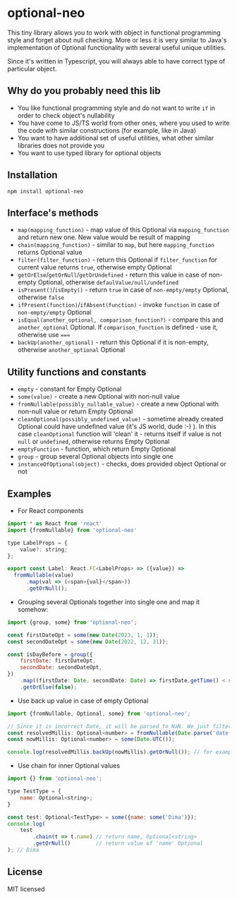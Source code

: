 # optional-neo

This tiny library allows you to work with object in functional programming style and forget about null checking. More or less it is very similar to Java's implementation of Optional functionality with several useful unique utilities.

Since it's written in Typescript, you will always able to have correct type of particular object.

## Why do you probably need this lib
- You like functional programming style and do not want to write `if` in order to check object's nullability
- You have come to JS/TS world from other ones, where you used to write the code with similar constructions (for example, like in Java)
- You want to have additional set of useful utilities, what other similar libraries does not provide you
- You want to use typed library for optional objects

## Installation
```
npm install optional-neo
```

## Interface's methods
- `map(mapping_function)` - map value of this Optional via `mapping_function` and return new one. New value would be result of mapping
- `chain(mapping_function)` - similar to `map`, but here `mapping_function` returns Optional value
- `filter(filter_function)` - return this Optional if `filter_function` for current value returns `true`, otherwise empty Optional
- `getOrElse`/`getOrNull`/`getOrUndefined` - return this value in case of non-empty Optional, otherwise `defaulValue/null/undefined`
- `isPresent()`/`isEmpty()` - return `true` in case of `non-empty/empty` Optional, otherwise `false`
- `ifPresent(function)`/`ifAbsent(function)` - invoke `function` in case of `non-empty/empty` Optional
- `isEqual(another_optional, comparison_function?)` - compare this and `another_optional` Optional. If `comparison_function` is defined - use it, otherwise use `===`
- `backUp(another_optional)` - return this Optional if it is non-empty, otherwise `another_optional` Optional

## Utility functions and constants
- `empty` - constant for Empty Optional
- `some(value)` - create a new Optional with non-null value
- `fromNullable(possibly_nullable_value)` - create a new Optional with non-null value or return Empty Optional
- `cleanOptional(possibly_undefined_value)` - sometime already created Optional could have undefined value (it's JS world, dude :-) ). In this case `cleanOptional` function will 'clean' it - returns itself if value is not `null` or `undefined`, otherwise returns Empty Optional
- `emptyFunction` - function, which return Empty Optional
- `group` - group several Optional objects into single one
- `instanceOfOptional(object)` - checks, does provided object Optional or not

## Examples
- For React components
```js
import * as React from 'react'
import {fromNullable} from 'optional-neo'

type LabelProps = {
    value?: string;
};

export const Label: React.FC<LabelProps> => ({value}) =>
  fromNullable(value)
      .map(val => (<span>{val}</span>))
      .getOrNull();
```
- Grouping several Optionals together into single one and map it somehow:
```js
import {group, some} from 'optional-neo';

const firstDateOpt = some(new Date(2023, 1, 1));
const secondDateOpt = some(new Date(2022, 12, 31));

const isDayBefore = group({
    firstDate: firstDateOpt,
    secondDate: secondDateOpt,
})
    .map((firstDate: Date, secondDate: Date) => firstDate.getTime() < secondDate.getTime())
    .getOrElse(false);
```
- Use back up value in case of empty Optional
```js
import {fromNullable, Optional, some} from 'optional-neo';

// Since it is incorrect Date, it will be parsed to NaN. We just filter it out and convert to empty Optional
const resolvedMillis: Optional<number> = fromNullable(Date.parse('date')).filter(millis => !isNaN(millis));
const nowMillis: Optional<number> = some(Date.UTC());

console.log(resolvedMillis.backUp(nowMillis).getOrNull()); // for example, 1679157633434
```
- Use chain for inner Optional values
```js
import {} from 'optional-neo';

type TestType = {
    name: Optional<string>;
}

const test: Optional<TestType> = some({name: some('Dima')});
console.log(
    test
        .chain(t => t.name) // return name, Optional<string>
        .getOrNull()        // return value of 'name' Optional
); // Dima
```
## License
MIT licensed